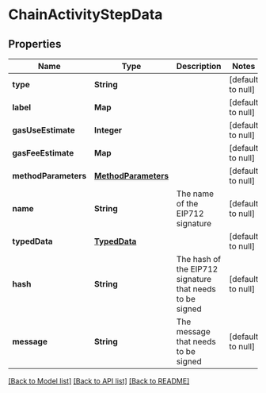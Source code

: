 # ChainActivityStepData
## Properties

| Name | Type | Description | Notes |
|------------ | ------------- | ------------- | -------------|
| **type** | **String** |  | [default to null] |
| **label** | **Map** |  | [default to null] |
| **gasUseEstimate** | **Integer** |  | [default to null] |
| **gasFeeEstimate** | **Map** |  | [default to null] |
| **methodParameters** | [**MethodParameters**](MethodParameters.md) |  | [default to null] |
| **name** | **String** | The name of the EIP712 signature | [default to null] |
| **typedData** | [**TypedData**](TypedData.md) |  | [default to null] |
| **hash** | **String** | The hash of the EIP712 signature that needs to be signed | [default to null] |
| **message** | **String** | The message that needs to be signed | [default to null] |

[[Back to Model list]](../README.md#documentation-for-models) [[Back to API list]](../README.md#documentation-for-api-endpoints) [[Back to README]](../README.md)

